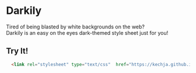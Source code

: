 # Darkily

Tired of being blasted by white backgrounds on the web?  
Darkily is an easy on the eyes dark-themed style sheet just for you!  

## Try It!
```html
  <link rel="stylesheet" type="text/css"  href="https://kechja.github.io/Darkily/darkily.css">
```




